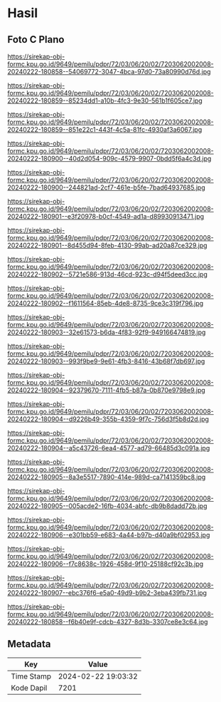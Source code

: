 # Hasil

## Foto C Plano

https://sirekap-obj-formc.kpu.go.id/9649/pemilu/pdpr/72/03/06/20/02/7203062002008-20240222-180858--54069772-3047-4bca-97d0-73a80990d76d.jpg

https://sirekap-obj-formc.kpu.go.id/9649/pemilu/pdpr/72/03/06/20/02/7203062002008-20240222-180859--85234dd1-a10b-4fc3-9e30-561b1f605ce7.jpg

https://sirekap-obj-formc.kpu.go.id/9649/pemilu/pdpr/72/03/06/20/02/7203062002008-20240222-180859--851e22c1-443f-4c5a-81fc-4930af3a6067.jpg

https://sirekap-obj-formc.kpu.go.id/9649/pemilu/pdpr/72/03/06/20/02/7203062002008-20240222-180900--40d2d054-909c-4579-9907-0bdd5f6a4c3d.jpg

https://sirekap-obj-formc.kpu.go.id/9649/pemilu/pdpr/72/03/06/20/02/7203062002008-20240222-180900--244821ad-2cf7-461e-b5fe-7bad64937685.jpg

https://sirekap-obj-formc.kpu.go.id/9649/pemilu/pdpr/72/03/06/20/02/7203062002008-20240222-180901--e3f20978-b0cf-4549-ad1a-d89930913471.jpg

https://sirekap-obj-formc.kpu.go.id/9649/pemilu/pdpr/72/03/06/20/02/7203062002008-20240222-180901--8d455d94-8feb-4130-99ab-ad20a87ce329.jpg

https://sirekap-obj-formc.kpu.go.id/9649/pemilu/pdpr/72/03/06/20/02/7203062002008-20240222-180902--5721e586-913d-46cd-923c-d94f5deed3cc.jpg

https://sirekap-obj-formc.kpu.go.id/9649/pemilu/pdpr/72/03/06/20/02/7203062002008-20240222-180902--f1611564-85eb-4de8-8735-9ce3c319f796.jpg

https://sirekap-obj-formc.kpu.go.id/9649/pemilu/pdpr/72/03/06/20/02/7203062002008-20240222-180903--32e61573-b6da-4f83-92f9-949166474819.jpg

https://sirekap-obj-formc.kpu.go.id/9649/pemilu/pdpr/72/03/06/20/02/7203062002008-20240222-180903--993f9be9-9e61-4fb3-8416-43b68f7db697.jpg

https://sirekap-obj-formc.kpu.go.id/9649/pemilu/pdpr/72/03/06/20/02/7203062002008-20240222-180904--92379670-7111-4fb5-b87a-0b870e9798e9.jpg

https://sirekap-obj-formc.kpu.go.id/9649/pemilu/pdpr/72/03/06/20/02/7203062002008-20240222-180904--d9226b49-355b-4359-9f7c-756d3f5b8d2d.jpg

https://sirekap-obj-formc.kpu.go.id/9649/pemilu/pdpr/72/03/06/20/02/7203062002008-20240222-180904--a5c43726-6ea4-4577-ad79-66485d3c091a.jpg

https://sirekap-obj-formc.kpu.go.id/9649/pemilu/pdpr/72/03/06/20/02/7203062002008-20240222-180905--8a3e5517-7890-414e-989d-ca7141359bc8.jpg

https://sirekap-obj-formc.kpu.go.id/9649/pemilu/pdpr/72/03/06/20/02/7203062002008-20240222-180905--005acde2-16fb-4034-abfc-db9b8dadd72b.jpg

https://sirekap-obj-formc.kpu.go.id/9649/pemilu/pdpr/72/03/06/20/02/7203062002008-20240222-180906--e301bb59-e683-4a44-b97b-d40a9bf02953.jpg

https://sirekap-obj-formc.kpu.go.id/9649/pemilu/pdpr/72/03/06/20/02/7203062002008-20240222-180906--f7c8638c-1926-458d-9f10-25188cf92c3b.jpg

https://sirekap-obj-formc.kpu.go.id/9649/pemilu/pdpr/72/03/06/20/02/7203062002008-20240222-180907--ebc376f6-e5a0-49d9-b9b2-3eba439fb731.jpg

https://sirekap-obj-formc.kpu.go.id/9649/pemilu/pdpr/72/03/06/20/02/7203062002008-20240222-180858--f6b40e9f-cdcb-4327-8d3b-3307ce8e3c64.jpg


## Metadata

| Key        | Value               |
| ---------- | ------------------- |
| Time Stamp | 2024-02-22 19:03:32 |
| Kode Dapil | 7201                |



